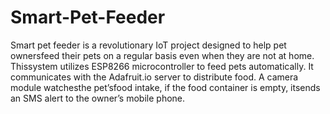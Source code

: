 # Smart-Pet-Feeder
Smart pet feeder is a revolutionary IoT project designed to help pet ownersfeed their pets on a regular basis even when they are not at home.
Thissystem utilizes ESP8266 microcontroller to feed pets automatically. It communicates with the Adafruit.io server to distribute food.
A camera module watchesthe pet’sfood intake, if the food container is empty, itsends an SMS alert to the owner’s mobile phone.
